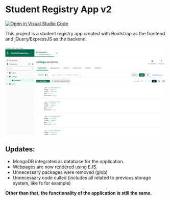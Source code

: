# Student Registry App v2

[![Open in Visual Studio Code](https://classroom.github.com/assets/open-in-vscode-c66648af7eb3fe8bc4f294546bfd86ef473780cde1dea487d3c4ff354943c9ae.svg)](https://classroom.github.com/online_ide?assignment_repo_id=10527656&assignment_repo_type=AssignmentRepo)

This project is a student registry app created with Bootstrap as the frontend and jQuery/ExpressJS as the backend. 

![mongo-compass](/images/mongo-compass.PNG)


## Updates:
- MongoDB integrated as database for the application.
- Webpages are now rendered using EJS.
- Unnecessary packages were removed (glob)
- Unnecessary code culled (includes all related to previous storage system, like fs for example)

**Other than that, the functionality of the application is still the same.**

